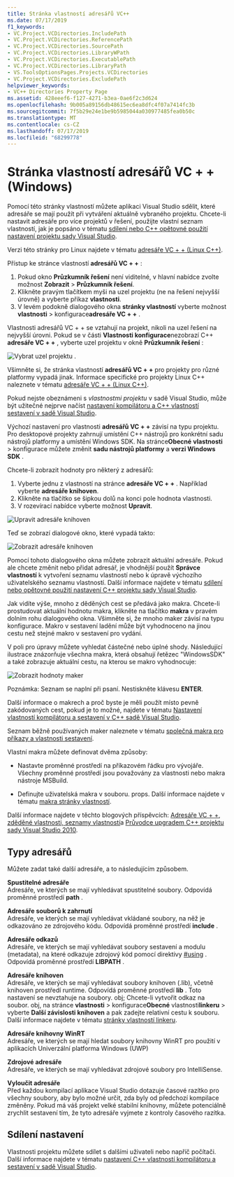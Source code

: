 ```yaml
---
title: Stránka vlastností adresářů VC++
ms.date: 07/17/2019
f1_keywords:
- VC.Project.VCDirectories.IncludePath
- VC.Project.VCDirectories.ReferencePath
- VC.Project.VCDirectories.SourcePath
- VC.Project.VCDirectories.LibraryWPath
- VC.Project.VCDirectories.ExecutablePath
- VC.Project.VCDirectories.LibraryPath
- VS.ToolsOptionsPages.Projects.VCDirectories
- VC.Project.VCDirectories.ExcludePath
helpviewer_keywords:
- VC++ Directories Property Page
ms.assetid: 428eeef6-f127-4271-b3ea-0ae6f2c3d624
ms.openlocfilehash: 9b005a89156db48615ec6ea8dfc4f07a7414fc3b
ms.sourcegitcommit: 7f5b29e24e1be9b5985044a030977485fea0b50c
ms.translationtype: MT
ms.contentlocale: cs-CZ
ms.lasthandoff: 07/17/2019
ms.locfileid: "68299778"
---
```

# <a name="vc-directories-property-page-windows"></a>Stránka vlastností adresářů VC + + (Windows)

Pomocí této stránky vlastností můžete aplikaci Visual Studio sdělit, které adresáře se mají použít při vytváření aktuálně vybraného projektu. Chcete-li nastavit adresáře pro více projektů v řešení, použijte vlastní seznam vlastností, jak je popsáno v tématu [sdílení nebo C++ opětovné použití nastavení projektu sady Visual Studio](../create-reusable-property-configurations.md).

Verzi této stránky pro Linux najdete v tématu [adresáře VC + + (Linux C++)](../../linux/prop-pages/directories-linux.md).

Přístup ke stránce vlastností **adresářů VC + +** :

1. Pokud okno **Průzkumník řešení** není viditelné, v hlavní nabídce zvolte možnost **Zobrazit** > **Průzkumník řešení**.
1. Klikněte pravým tlačítkem myši na uzel projektu (ne na řešení nejvyšší úrovně) a vyberte příkaz **vlastnosti**.
1. V levém podokně dialogového okna **stránky vlastností** vyberte možnost **vlastnosti** > konfigurace**adresáře VC + +** .

Vlastnosti adresářů VC + + se vztahují na projekt, nikoli na uzel řešení na nejvyšší úrovni. Pokud se v části **Vlastnosti konfigurace**nezobrazí C++ **adresáře VC + +** , vyberte uzel projektu v okně **Průzkumník řešení** :

![Vybrat uzel projektu](../media/vcppdir.png "Vyberte uzel projektu pro zobrazení vlastností adresářů VC + +") .

Všimněte si, že stránka vlastností **adresářů VC + +** pro projekty pro různé platformy vypadá jinak. Informace specifické pro projekty Linux C++ naleznete v tématu [adresáře VC + + (Linux C++)](../../linux/prop-pages/directories-linux.md).

Pokud nejste obeznámeni s *vlastnostmi projektu* v sadě Visual Studio, může být užitečné nejprve načíst [nastavení kompilátoru a C++ vlastností sestavení v sadě Visual Studio](../working-with-project-properties.md).

Výchozí nastavení pro vlastnosti **adresářů VC + +** závisí na typu projektu. Pro desktopové projekty zahrnují umístění C++ nástrojů pro konkrétní sadu nástrojů platformy a umístění Windows SDK. Na stránce**Obecné** **vlastnosti** > konfigurace můžete změnit **sadu nástrojů platformy** a **verzi Windows SDK** .

Chcete-li zobrazit hodnoty pro některý z adresářů:

1. Vyberte jednu z vlastností na stránce **adresáře VC + +** . Například vyberte **adresáře knihoven**.
1. Klikněte na tlačítko se šipkou dolů na konci pole hodnota vlastnosti.
1. V rozevírací nabídce vyberte možnost **Upravit**.

![Upravit adresáře knihoven](../media/vcppdir_libdir_edit.png "Dialog pro úpravu cest knihovny")

Teď se zobrazí dialogové okno, které vypadá takto:

![Zobrazit adresáře knihoven](../media/vcppdir_libdir.png "Dialogové okno pro přidání nebo odebrání cest knihovny")

Pomocí tohoto dialogového okna můžete zobrazit aktuální adresáře. Pokud ale chcete změnit nebo přidat adresář, je vhodnější použít **Správce vlastností** k vytvoření seznamu vlastností nebo k úpravě výchozího uživatelského seznamu vlastností. Další informace najdete v tématu [sdílení nebo opětovné použití nastavení C++ projektu sady Visual Studio](../create-reusable-property-configurations.md).

Jak vidíte výše, mnoho z děděných cest se předává jako makra.  Chcete-li prostudovat aktuální hodnotu makra, klikněte na tlačítko **makra** v pravém dolním rohu dialogového okna. Všimněte si, že mnoho maker závisí na typu konfigurace. Makro v sestavení ladění může být vyhodnoceno na jinou cestu než stejné makro v sestavení pro vydání.

V poli pro úpravy můžete vyhledat částečné nebo úplné shody. Následující ilustrace znázorňuje všechna makra, která obsahují řetězec "WindowsSDK" a také zobrazuje aktuální cestu, na kterou se makro vyhodnocuje:

![Zobrazit hodnoty maker](../media/vcppdir_libdir_macros.png "Dialog pro úpravu maker")

Poznámka: Seznam se naplní při psaní. Nestiskněte klávesu **ENTER**.

Další informace o makrech a proč byste je měli použít místo pevně zakódovaných cest, pokud je to možné, najdete v tématu [Nastavení vlastností kompilátoru a sestavení v C++ sadě Visual Studio](../working-with-project-properties.md).

Seznam běžně používaných maker naleznete v tématu [společná makra pro příkazy a vlastnosti sestavení](common-macros-for-build-commands-and-properties.md).

Vlastní makra můžete definovat dvěma způsoby:

- Nastavte proměnné prostředí na příkazovém řádku pro vývojáře. Všechny proměnné prostředí jsou považovány za vlastnosti nebo makra nástroje MSBuild.

- Definujte uživatelská makra v souboru. props. Další informace najdete v tématu [makra stránky vlastností](../working-with-project-properties.md).

Další informace najdete v těchto blogových příspěvcích: [Adresáře VC + +](https://blogs.msdn.com/b/vsproject/archive/2009/07/07/vc-directories.aspx), [zděděné vlastnosti, seznamy vlastností](https://blogs.msdn.com/b/vsproject/archive/2009/06/23/inherited-properties-and-property-sheets.aspx)a [Průvodce upgradem C++ projektu sady Visual Studio 2010](https://devblogs.microsoft.com/cppblog/visual-studio-2010-c-project-upgrade-guide/).

## <a name="directory-types"></a>Typy adresářů

Můžete zadat také další adresáře, a to následujícím způsobem.

**Spustitelné adresáře**<br/>
Adresáře, ve kterých se mají vyhledávat spustitelné soubory. Odpovídá proměnné prostředí **path** .

**Adresáře souborů k zahrnutí**<br/>
Adresáře, ve kterých se mají vyhledávat vkládané soubory, na něž je odkazováno ze zdrojového kódu. Odpovídá proměnné prostředí **include** .

**Adresáře odkazů**<br/>
Adresáře, ve kterých se mají vyhledávat soubory sestavení a modulu (metadata), na které odkazuje zdrojový kód pomocí direktivy [#using](../../preprocessor/hash-using-directive-cpp.md) . Odpovídá proměnné prostředí **LIBPATH** .

**Adresáře knihoven**<br/>
Adresáře, ve kterých se mají vyhledávat soubory knihoven (.lib), včetně knihoven prostředí runtime. Odpovídá proměnné prostředí **lib** . Toto nastavení se nevztahuje na soubory. obj; Chcete-li vytvořit odkaz na soubor. obj, na stránce **vlastnosti** > konfigurace**Obecné** vlastnosti**linkeru** > vyberte **Další závislosti knihoven** a pak zadejte relativní cestu k souboru. Další informace najdete v tématu [stránky vlastností linkeru](linker-property-pages.md).

**Adresáře knihovny WinRT**<br/>
Adresáře, ve kterých se mají hledat soubory knihovny WinRT pro použití v aplikacích Univerzální platforma Windows (UWP)

**Zdrojové adresáře**<br/>
Adresáře, ve kterých se mají vyhledávat zdrojové soubory pro IntelliSense.

**Vyloučit adresáře**<br/>
Před každou kompilací aplikace Visual Studio dotazuje časové razítko pro všechny soubory, aby bylo možné určit, zda byly od předchozí kompilace změněny. Pokud má váš projekt velké stabilní knihovny, můžete potenciálně zrychlit sestavení tím, že tyto adresáře vyjmete z kontroly časového razítka.

## <a name="sharing-the-settings"></a>Sdílení nastavení

Vlastnosti projektu můžete sdílet s dalšími uživateli nebo napříč počítači. Další informace najdete v tématu [nastavení C++ vlastností kompilátoru a sestavení v sadě Visual Studio](../working-with-project-properties.md).
